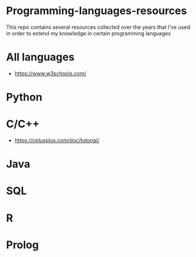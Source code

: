 # Programming-languages-resources

This repo contains several resources collected over the years that I've used in order to extend my knowledge in certain programming languages

# All languages
- https://www.w3schools.com/

# Python

# C/C++
- https://cplusplus.com/doc/tutorial/

# Java

# SQL

# R

# Prolog
